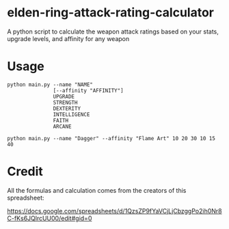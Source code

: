 # elden-ring-attack-rating-calculator
A python script to calculate the weapon attack ratings based on your stats, upgrade levels, and affinity for any weapon

# Usage

```
python main.py --name "NAME"
               [--affinity "AFFINITY"]
               UPGRADE
               STRENGTH
               DEXTERITY
               INTELLIGENCE
               FAITH
               ARCANE
```

```
python main.py --name "Dagger" --affinity "Flame Art" 10 20 30 10 15 40
```

# Credit

All the formulas and calculation comes from the creators of this spreadsheet:

https://docs.google.com/spreadsheets/d/1QzsZP9fYaVCjLjCbzggPo2ih0Nr8C-fKs6JQlrcUU00/edit#gid=0
